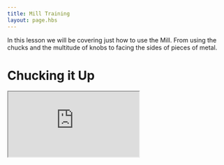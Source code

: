 ```yaml
---
title: Mill Training
layout: page.hbs
---
```


In this lesson we will be covering just how to use the Mill. From using the chucks and the multitude of knobs to facing the sides of pieces of metal.

# Chucking it Up

<div class="videowrapper">
  <iframe src="https://www.youtube-nocookie.com/embed/_EX3wOt56Eg?rel=0&showinfo=0" allowfullscreen></iframe>
</div>